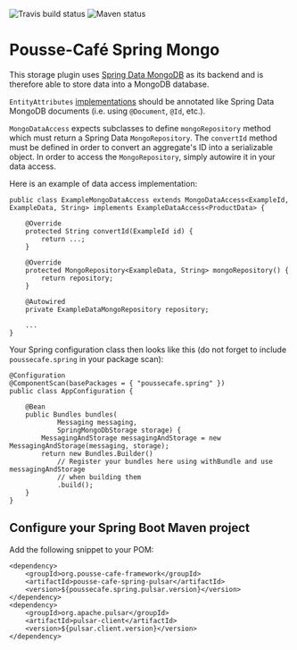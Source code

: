 ![Travis build status](https://travis-ci.org/pousse-cafe/pousse-cafe-spring-mongo.svg?branch=master)
![Maven status](https://maven-badges.herokuapp.com/maven-central/org.pousse-cafe-framework/pousse-cafe-spring-mongo/badge.svg)

# Pousse-Café Spring Mongo

This storage plugin uses [Spring Data MongoDB](https://spring.io/projects/spring-data-mongodb) as its backend and is
therefore able to store data into a MongoDB database.

`EntityAttributes` [implementations](http://www.pousse-cafe-framework.org/doc/reference-guide/#implement-aggregates)
should be annotated like Spring Data MongoDB documents (i.e. using `@Document`, `@Id`, etc.).

`MongoDataAccess` expects subclasses to define `mongoRepository` method which must return a Spring Data
`MongoRepository`. The `convertId` method must be defined in order to convert an aggregate's ID into a serializable
object. In order to access the `MongoRepository`, simply autowire it in your data access.

Here is an example of data access implementation:

    public class ExampleMongoDataAccess extends MongoDataAccess<ExampleId, ExampleData, String> implements ExampleDataAccess<ProductData> {
    
        @Override
        protected String convertId(ExampleId id) {
            return ...;
        }
    
        @Override
        protected MongoRepository<ExampleData, String> mongoRepository() {
            return repository;
        }
    
        @Autowired
        private ExampleDataMongoRepository repository;
    
        ...
    }

Your Spring configuration class then looks like this (do not forget to include `poussecafe.spring` in your
package scan):

    @Configuration
    @ComponentScan(basePackages = { "poussecafe.spring" })
    public class AppConfiguration {
    
        @Bean
        public Bundles bundles(
                Messaging messaging,
                SpringMongoDbStorage storage) {
            MessagingAndStorage messagingAndStorage = new MessagingAndStorage(messaging, storage);
            return new Bundles.Builder()
                // Register your bundles here using withBundle and use messagingAndStorage
                // when building them
                .build();
        }
    }

## Configure your Spring Boot Maven project

Add the following snippet to your POM:

    <dependency>
        <groupId>org.pousse-cafe-framework</groupId>
        <artifactId>pousse-cafe-spring-pulsar</artifactId>
        <version>${poussecafe.spring.pulsar.version}</version>
    </dependency>
    <dependency>
        <groupId>org.apache.pulsar</groupId>
        <artifactId>pulsar-client</artifactId>
        <version>${pulsar.client.version}</version>
    </dependency>
